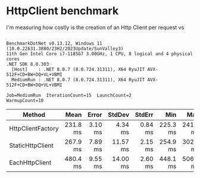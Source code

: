 # HttpClient benchmark

I'm measuring how costly is the creation of an Http Client per request vs 

```

BenchmarkDotNet v0.13.12, Windows 11 (10.0.22631.3880/23H2/2023Update/SunValley3)
11th Gen Intel Core i7-1185G7 3.00GHz, 1 CPU, 8 logical and 4 physical cores
.NET SDK 8.0.303
  [Host]    : .NET 8.0.7 (8.0.724.31311), X64 RyuJIT AVX-512F+CD+BW+DQ+VL+VBMI
  MediumRun : .NET 8.0.7 (8.0.724.31311), X64 RyuJIT AVX-512F+CD+BW+DQ+VL+VBMI

Job=MediumRun  IterationCount=15  LaunchCount=2  
WarmupCount=10  

```
| Method            | Mean     | Error   | StdDev   | StdErr  | Min      | Max      | Op/s  | Allocated |
|------------------ |---------:|--------:|---------:|--------:|---------:|---------:|------:|----------:|
| HttpClientFactory | 231.8 ms | 3.10 ms |  4.34 ms | 0.84 ms | 225.3 ms | 241.2 ms | 4.315 | 114.02 KB |
| StaticHttpClient  | 267.9 ms | 7.89 ms | 11.57 ms | 2.15 ms | 254.9 ms | 302.5 ms | 3.732 | 113.95 KB |
| EachHttpClient    | 480.4 ms | 9.55 ms | 14.00 ms | 2.60 ms | 448.1 ms | 506.3 ms | 2.081 | 154.72 KB |

